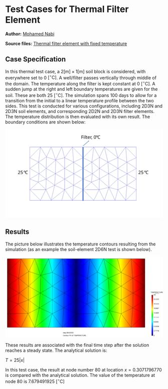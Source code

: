 # Test Cases for Thermal Filter Element

**Author:** [Mohamed Nabi](https://github.com/mnabideltares)

**Source files:** [Thermal filter element with fixed temperature](https://github.com/KratosMultiphysics/Kratos/tree/master/applications/GeoMechanicsApplication/tests/test_thermal_element/test_thermal_filter_element)

## Case Specification
In this thermal test case, a $2 \mathrm{[m]} \times 1 \mathrm{[m]}$ soil block is considered, with everywhere set to 0 $\mathrm{[^\circ C]}$. A well/filter passes vertically through middle of the domain. The temperature along the filter is kept constant at 0 $\mathrm{[^\circ C]}$. A sudden jump at the right and left boundary temperatures are given for the soil. These are both 25 $\mathrm{[^\circ C]}$. The simulation spans 100 days to allow for a transition from the initial to a linear temperature profile between the two sides. This test is conducted for various configurations, including 2D3N and 2D3N soil elements, and corresponding 2D2N and 2D3N filter elements. The temperature distribution is then evaluated with its own result.
The boundary conditions are shown below:

<img src="../documentation_data/test_thermal_filter_element.svg" alt="Visualization of the Boundary conditions" title="Visualization of the Boundary conditions" width="600">

## Results

The picture below illustrates the temperature contours resulting from the simulation (as an example the soil-element 2D6N test is shown below).

<img src="../documentation_data/test_thermal_filter_element_2D3N_result.png" alt="Temperature profile at the last time step" title="Temperature profile at the last time step" width="600">

These results are associated with the final time step after the solution reaches a steady state. The analytical solution is:

$T = 25 \left| x \right|$

In this test case, the result at node number 80 at location $x = 0.3071796770$ is compared with the analytical solution. The value of the temperature at node 80 is 7.679491925 $\mathrm{[^\circ C]}$